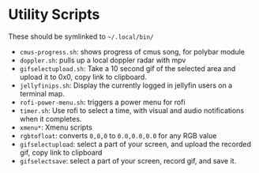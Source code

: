 # Utility Scripts

These should be symlinked to `~/.local/bin/`


* `cmus-progress.sh`: shows progress of cmus song, for polybar module
* `doppler.sh`: pulls up a local doppler radar with mpv
* `gifselectupload.sh`: Take a 10 second gif of the selected area and upload it to 0x0, copy link to clipboard.
* `jellyfinips.sh`: Display the currently logged in jellyfin users on a terminal map.
* `rofi-power-menu.sh`: triggers a power menu for rofi
* `timer.sh`: Use rofi to select a time, with visual and audio notifications when it completes.
* `xmenu*`: Xmenu scripts
* `rgbtofloat`: converts `0,0,0` to `0.0,0.0,0.0` for any RGB value
* `gifselectupload`: select a part of your screen, and upload the recorded gif, copy link to clipboard
* `gifselectsave`: select a part of your screen, record gif, and save it.

